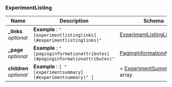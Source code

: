 
<a name="experimentlisting"></a>
### ExperimentListing

|Name|Description|Schema|
|---|---|---|
|**_links**  <br>*optional*|**Example** : `"[experimentlistinglinks](#experimentlistinglinks)"`|[ExperimentListingLinks](ExperimentListingLinks.md#experimentlistinglinks)|
|**_page**  <br>*optional*|**Example** : `"[paginginformationattributes](#paginginformationattributes)"`|[PagingInformationAttributes](PagingInformationAttributes.md#paginginformationattributes)|
|**children**  <br>*optional*|**Example** : `[ "[experimentsummary](#experimentsummary)" ]`|< [ExperimentSummary](ExperimentSummary.md#experimentsummary) > array|



